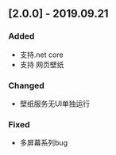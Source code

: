 ## [2.0.0] - 2019.09.21
### Added
 - 支持.net core
 - 支持 网页壁纸
### Changed
- 壁纸服务无UI单独运行
### Fixed
- 多屏幕系列bug
